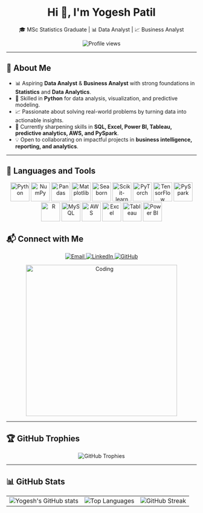 <h1 align="center">Hi 👋, I'm Yogesh Patil</h1>
<p align="center">🎓 MSc Statistics Graduate | 📊 Data Analyst | 📈 Business Analyst</p>

<p align="center">
  <img src="https://komarev.com/ghpvc/?username=YogeshYPatil&label=Profile%20views&color=0e75b6&style=flat" alt="Profile views"/>
</p>

---

## 🌟 About Me  

- 📊 Aspiring **Data Analyst** & **Business Analyst** with strong foundations in **Statistics** and **Data Analytics**.  
- 🐍 Skilled in **Python** for data analysis, visualization, and predictive modeling.  
- 📈 Passionate about solving real-world problems by turning data into actionable insights.  
- 🌱 Currently sharpening skills in **SQL, Excel, Power BI, Tableau, predictive analytics, AWS, and PySpark**.  
- 💡 Open to collaborating on impactful projects in **business intelligence, reporting, and analytics**.  

---
## 🔧 Languages and Tools

<p align="center">
  <!-- Python -->
  <img src="https://www.python.org/static/community_logos/python-logo.png" width="50" alt="Python"/>
  <!-- Numpy -->
  <img src="https://upload.wikimedia.org/wikipedia/commons/1/1a/NumPy_logo.svg" width="50" alt="NumPy"/>
  <!-- Pandas -->
  <img src="https://upload.wikimedia.org/wikipedia/commons/e/ed/Pandas_logo.svg" width="50" alt="Pandas"/>
  <!-- Matplotlib -->
  <img src="https://img.icons8.com/color/48/000000/matplotlib.png" width="50" alt="Matplotlib"/>
  <!-- Seaborn -->
  <img src="https://img.icons8.com/color/48/000000/seaborn.png" width="50" alt="Seaborn"/>
  <!-- Scikit-learn -->
  <img src="https://upload.wikimedia.org/wikipedia/commons/0/05/Scikit_learn_logo_small.svg" width="50" alt="Scikit-learn"/>
  <!-- PyTorch -->
  <img src="https://upload.wikimedia.org/wikipedia/commons/9/96/Pytorch_logo.png" width="50" alt="PyTorch"/>
  <!-- TensorFlow -->
  <img src="https://upload.wikimedia.org/wikipedia/commons/2/2d/Tensorflow_logo.svg" width="50" alt="TensorFlow"/>
  <!-- PySpark -->
  <img src="https://upload.wikimedia.org/wikipedia/commons/f/f3/Apache_Spark_logo.svg" width="50" alt="PySpark"/>
  <!-- R -->
  <img src="https://upload.wikimedia.org/wikipedia/commons/1/1b/R_logo.svg" width="50" alt="R"/>
  <!-- MySQL -->
  <img src="https://upload.wikimedia.org/wikipedia/en/d/dd/MySQL_logo.svg" width="50" alt="MySQL"/>
  <!-- AWS -->
  <img src="https://upload.wikimedia.org/wikipedia/commons/9/93/Amazon_Web_Services_Logo.svg" width="50" alt="AWS"/>
  <!-- Excel -->
  <img src="https://img.icons8.com/color/48/000000/ms-excel.png" width="50" alt="Excel"/>
  <!-- Tableau -->
  <img src="https://upload.wikimedia.org/wikipedia/commons/4/4b/Tableau_Logo.png" width="50" alt="Tableau"/>
  <!-- Power BI -->
  <img src="https://img.icons8.com/color/48/000000/power-bi.png" width="50" alt="Power BI"/>
</p>

## 📬 Connect with Me  

<p align="center">
  <a href="mailto:yogeshpatil.stats@gmail.com" target="_blank">
    <img src="https://img.shields.io/badge/Gmail-D14836?style=for-the-badge&logo=gmail&logoColor=white" alt="Email"/>
  </a>
  <a href="https://www.linkedin.com/in/yogesh-patil-1073ba201" target="_blank">
    <img src="https://img.shields.io/badge/LinkedIn-0077B5?style=for-the-badge&logo=linkedin&logoColor=white" alt="LinkedIn"/>
  </a>
  <a href="https://github.com/YogeshYPatil" target="_blank">
    <img src="https://img.shields.io/badge/GitHub-100000?style=for-the-badge&logo=github&logoColor=white" alt="GitHub"/>
  </a>
</p>

<p align="center">
  <img alt="Coding" width="400" src="https://raw.githubusercontent.com/rahulbanerjee26/githubProfileReadmeGenerator/main/gifs/code.gif"/>
</p>

---

## 🏆 GitHub Trophies  

<p align="center">
  <img src="https://github-profile-trophy.vercel.app/?username=YogeshYPatil&theme=radical&no-frame=true&no-bg=true&margin-w=4" alt="GitHub Trophies"/>
</p>

---

## 📊 GitHub Stats  

<p align="center">
  <table>
    <tr>
      <td>
        <img src="https://github-readme-stats.vercel.app/api?username=YogeshYPatil&show_icons=true&theme=radical" alt="Yogesh's GitHub stats"/>
      </td>
      <td>
        <img src="https://github-readme-stats.vercel.app/api/top-langs/?username=YogeshYPatil&layout=compact&theme=radical" alt="Top Languages"/>
      </td>
      <td>
        <img src="https://streak-stats.demolab.com/?user=YogeshYPatil&theme=radical&hide_border=true" alt="GitHub Streak"/>
      </td>
    </tr>
  </table>
</p>
